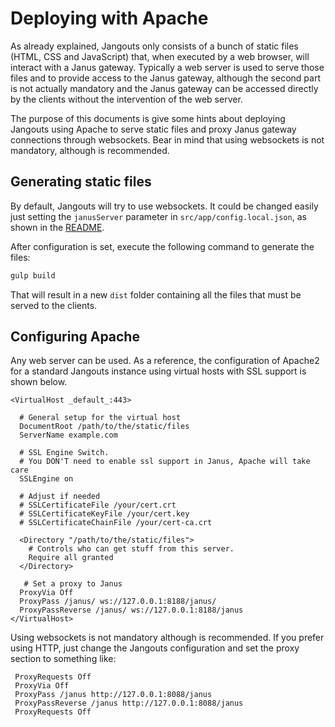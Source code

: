 # Deploying with Apache

As already explained, Jangouts only consists of a bunch of static files (HTML,
CSS and JavaScript) that, when executed by a web browser, will interact with a
Janus gateway. Typically a web server is used to serve those files and to
provide access to the Janus gateway, although the second part is not actually
mandatory and the Janus gateway can be accessed directly by the clients without
the intervention of the web server.

The purpose of this documents is give some hints about deploying Jangouts using
Apache to serve static files and proxy Janus gateway connections through
websockets. Bear in mind that using websockets is not mandatory, although is
recommended.

## Generating static files

By default, Jangouts will try to use websockets. It could be changed easily
just setting the `janusServer` parameter in `src/app/config.local.json`, as
shown in the [README](README.md).

After configuration is set, execute the following command to generate the
files:

```bash
gulp build
```

That will result in a new `dist` folder containing all the files that must be
served to the clients.

## Configuring Apache

Any web server can be used. As a reference, the configuration of Apache2 for a
standard Jangouts instance using virtual hosts with SSL support is shown below.

```
<VirtualHost _default_:443>

  # General setup for the virtual host
  DocumentRoot /path/to/the/static/files
  ServerName example.com

  # SSL Engine Switch.
  # You DON'T need to enable ssl support in Janus, Apache will take care  
  SSLEngine on

  # Adjust if needed
  # SSLCertificateFile /your/cert.crt
  # SSLCertificateKeyFile /your/cert.key
  # SSLCertificateChainFile /your/cert-ca.crt

  <Directory "/path/to/the/static/files">
    # Controls who can get stuff from this server.
    Require all granted
  </Directory>

   # Set a proxy to Janus
  ProxyVia Off
  ProxyPass /janus/ ws://127.0.0.1:8188/janus/
  ProxyPassReverse /janus/ ws://127.0.0.1:8188/janus
</VirtualHost>
```

Using websockets is not mandatory although is recommended. If you prefer using
HTTP, just change the Jangouts configuration and set the proxy section to
something like:

```
 ProxyRequests Off
 ProxyVia Off
 ProxyPass /janus http://127.0.0.1:8088/janus
 ProxyPassReverse /janus http://127.0.0.1:8088/janus
 ProxyRequests Off
```
